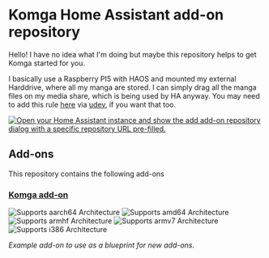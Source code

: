 # Komga Home Assistant add-on repository

Hello! I have no idea what I'm doing but maybe this repository helps to get Komga started for you. 

I basically use a Raspberry PI5 with HAOS and mounted my external Harddrive, where all my manga are stored. I can simply drag all the manga files on my media share, which is being used by HA anyway. 
You may need to add this rule [here](https://gist.githubusercontent.com/eklex/c5fac345de5be9d9bc420510617c86b5/raw/d7010307ccee5c904c2a79f345680ffe6c6651bf/80-mount-usb-to-media-by-label.rules) via [udev](https://github.com/home-assistant/operating-system/blob/59b687f0dbb5c963c4a1b16bc574437a1aff99b3/Documentation/configuration.md), if you want that too.

[![Open your Home Assistant instance and show the add add-on repository dialog with a specific repository URL pre-filled.](https://my.home-assistant.io/badges/supervisor_add_addon_repository.svg)](https://my.home-assistant.io/redirect/supervisor_add_addon_repository/?repository_url=https://github.com/Nina-Syrina/HA-K/)

## Add-ons

This repository contains the following add-ons

### [Komga add-on](./Komga)

![Supports aarch64 Architecture][aarch64-shield]
![Supports amd64 Architecture][amd64-shield]
![Supports armhf Architecture][armhf-shield]
![Supports armv7 Architecture][armv7-shield]
![Supports i386 Architecture][i386-shield]

_Example add-on to use as a blueprint for new add-ons._

<!--

Notes to developers after forking or using the github template feature:
- While developing comment out the 'image' key from 'example/config.yaml' to make the supervisor build the addon
  - Remember to put this back when pushing up your changes.
- When you merge to the 'main' branch of your repository a new build will be triggered.
  - Make sure you adjust the 'version' key in 'example/config.yaml' when you do that.
  - Make sure you update 'example/CHANGELOG.md' when you do that.
  - The first time this runs you might need to adjust the image configuration on github container registry to make it public
  - You may also need to adjust the github Actions configuration (Settings > Actions > General > Workflow > Read & Write)
- Adjust the 'image' key in 'example/config.yaml' so it points to your username instead of 'home-assistant'.
  - This is where the build images will be published to.
- Rename the example directory.
  - The 'slug' key in 'example/config.yaml' should match the directory name.
- Adjust all keys/url's that points to 'home-assistant' to now point to your user/fork.
- Share your repository on the forums https://community.home-assistant.io/c/projects/9
- Do awesome stuff!
 -->

[aarch64-shield]: https://img.shields.io/badge/aarch64-yes-green.svg
[amd64-shield]: https://img.shields.io/badge/amd64-yes-green.svg
[armhf-shield]: https://img.shields.io/badge/armhf-yes-green.svg
[armv7-shield]: https://img.shields.io/badge/armv7-yes-green.svg
[i386-shield]: https://img.shields.io/badge/i386-yes-green.svg
